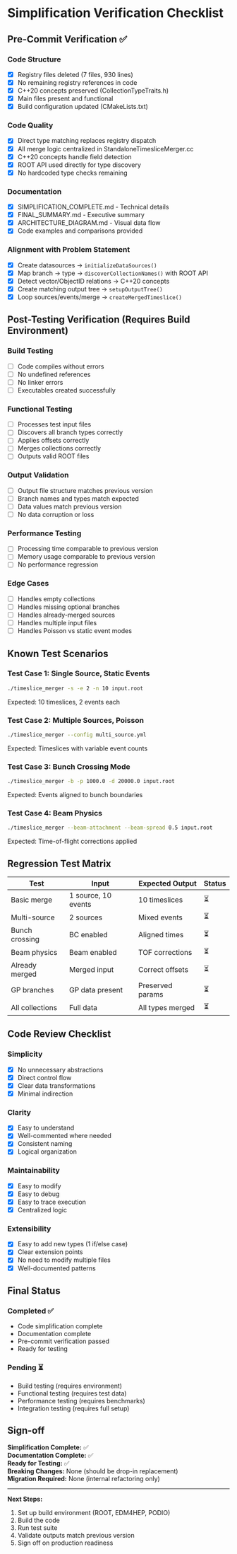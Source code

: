 # Simplification Verification Checklist

## Pre-Commit Verification ✅

### Code Structure
- [x] Registry files deleted (7 files, 930 lines)
- [x] No remaining registry references in code
- [x] C++20 concepts preserved (CollectionTypeTraits.h)
- [x] Main files present and functional
- [x] Build configuration updated (CMakeLists.txt)

### Code Quality
- [x] Direct type matching replaces registry dispatch
- [x] All merge logic centralized in StandaloneTimesliceMerger.cc
- [x] C++20 concepts handle field detection
- [x] ROOT API used directly for type discovery
- [x] No hardcoded type checks remaining

### Documentation
- [x] SIMPLIFICATION_COMPLETE.md - Technical details
- [x] FINAL_SUMMARY.md - Executive summary
- [x] ARCHITECTURE_DIAGRAM.md - Visual data flow
- [x] Code examples and comparisons provided

### Alignment with Problem Statement
- [x] Create datasources → `initializeDataSources()`
- [x] Map branch → type → `discoverCollectionNames()` with ROOT API
- [x] Detect vector/ObjectID relations → C++20 concepts
- [x] Create matching output tree → `setupOutputTree()`
- [x] Loop sources/events/merge → `createMergedTimeslice()`

## Post-Testing Verification (Requires Build Environment)

### Build Testing
- [ ] Code compiles without errors
- [ ] No undefined references
- [ ] No linker errors
- [ ] Executables created successfully

### Functional Testing
- [ ] Processes test input files
- [ ] Discovers all branch types correctly
- [ ] Applies offsets correctly
- [ ] Merges collections correctly
- [ ] Outputs valid ROOT files

### Output Validation
- [ ] Output file structure matches previous version
- [ ] Branch names and types match expected
- [ ] Data values match previous version
- [ ] No data corruption or loss

### Performance Testing
- [ ] Processing time comparable to previous version
- [ ] Memory usage comparable to previous version
- [ ] No performance regression

### Edge Cases
- [ ] Handles empty collections
- [ ] Handles missing optional branches
- [ ] Handles already-merged sources
- [ ] Handles multiple input files
- [ ] Handles Poisson vs static event modes

## Known Test Scenarios

### Test Case 1: Single Source, Static Events
```bash
./timeslice_merger -s -e 2 -n 10 input.root
```
Expected: 10 timeslices, 2 events each

### Test Case 2: Multiple Sources, Poisson
```bash
./timeslice_merger --config multi_source.yml
```
Expected: Timeslices with variable event counts

### Test Case 3: Bunch Crossing Mode
```bash
./timeslice_merger -b -p 1000.0 -d 20000.0 input.root
```
Expected: Events aligned to bunch boundaries

### Test Case 4: Beam Physics
```bash
./timeslice_merger --beam-attachment --beam-spread 0.5 input.root
```
Expected: Time-of-flight corrections applied

## Regression Test Matrix

| Test | Input | Expected Output | Status |
|------|-------|-----------------|--------|
| Basic merge | 1 source, 10 events | 10 timeslices | ⏳ |
| Multi-source | 2 sources | Mixed events | ⏳ |
| Bunch crossing | BC enabled | Aligned times | ⏳ |
| Beam physics | Beam enabled | TOF corrections | ⏳ |
| Already merged | Merged input | Correct offsets | ⏳ |
| GP branches | GP data present | Preserved params | ⏳ |
| All collections | Full data | All types merged | ⏳ |

## Code Review Checklist

### Simplicity
- [x] No unnecessary abstractions
- [x] Direct control flow
- [x] Clear data transformations
- [x] Minimal indirection

### Clarity
- [x] Easy to understand
- [x] Well-commented where needed
- [x] Consistent naming
- [x] Logical organization

### Maintainability
- [x] Easy to modify
- [x] Easy to debug
- [x] Easy to trace execution
- [x] Centralized logic

### Extensibility
- [x] Easy to add new types (1 if/else case)
- [x] Clear extension points
- [x] No need to modify multiple files
- [x] Well-documented patterns

## Final Status

### Completed ✅
- Code simplification complete
- Documentation complete
- Pre-commit verification passed
- Ready for testing

### Pending ⏳
- Build testing (requires environment)
- Functional testing (requires test data)
- Performance testing (requires benchmarks)
- Integration testing (requires full setup)

## Sign-off

**Simplification Complete:** ✅  
**Documentation Complete:** ✅  
**Ready for Testing:** ✅  
**Breaking Changes:** None (should be drop-in replacement)  
**Migration Required:** None (internal refactoring only)  

---

**Next Steps:**
1. Set up build environment (ROOT, EDM4HEP, PODIO)
2. Build the code
3. Run test suite
4. Validate outputs match previous version
5. Sign off on production readiness

